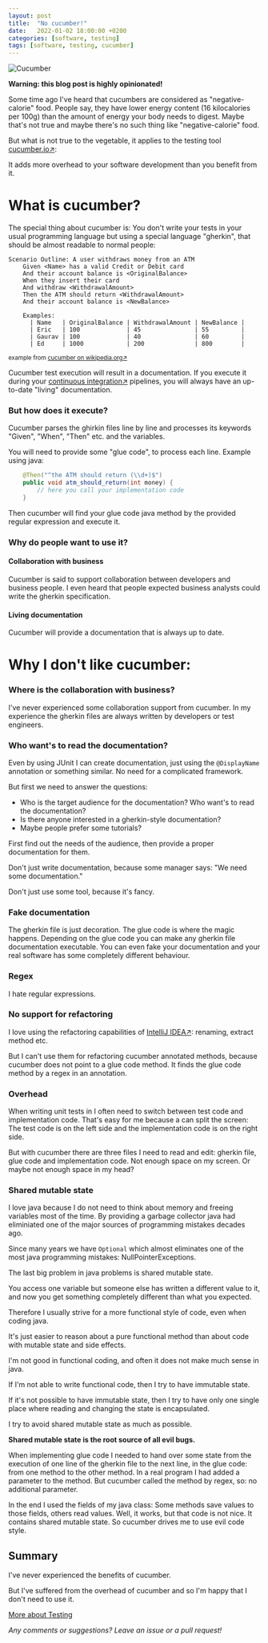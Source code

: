 ```yaml
---
layout: post
title:  "No cucumber!"
date:   2022-01-02 18:00:00 +0200
categories: [software, testing]
tags: [software, testing, cucumber]
---
```



![Cucumber](/assets/cucumber.jpg)

**Warning: this blog post is highly opinionated!**

Some time ago I've heard that cucumbers are considered as "negative-calorie" food.
People say, they have lower energy content (16 kilocalories per 100g) than the amount of energy your body needs to digest.
Maybe that's not true and maybe there's no such thing like "negative-calorie" food.

But what is not true to the vegetable, it applies to the testing tool [cucumber.io&#8599;](https://cucumber.io/):

It adds more overhead to your software development than you benefit from it.

# What is cucumber?

The special thing about cucumber is: You don't write your tests in your usual programming language but using a special language "gherkin", that should be almost readable to normal people:  

```gherkin
Scenario Outline: A user withdraws money from an ATM
    Given <Name> has a valid Credit or Debit card
    And their account balance is <OriginalBalance>
    When they insert their card
    And withdraw <WithdrawalAmount>
    Then the ATM should return <WithdrawalAmount>
    And their account balance is <NewBalance>

    Examples:
      | Name   | OriginalBalance | WithdrawalAmount | NewBalance |
      | Eric   | 100             | 45               | 55         |
      | Gaurav | 100             | 40               | 60         |
      | Ed     | 1000            | 200              | 800        |    
```
<small>example from [cucumber on wikipedia.org&#8599;](https://en.wikipedia.org/wiki/Cucumber_(software))</small>

Cucumber test execution will result in a documentation.
If you execute it during your [continuous integration&#8599;](https://en.wikipedia.org/wiki/Continuous_integration) pipelines, you will always have an up-to-date "living" documentation. 

### But how does it execute?

Cucumber parses the ghirkin files line by line and processes its keywords "Given", "When", "Then" etc. and the variables.

You will need to provide some "glue code", to process each line. Example using java:

```java
    @Then("^the ATM should return (\\d+)$")
    public void atm_should_return(int money) {
        // here you call your implementation code
    }
```
Then cucumber will find your glue code java method by the provided regular expression and execute it.

### Why do people want to use it?

#### Collaboration with business

Cucumber is said to support collaboration between developers and business people.
I even heard that people expected business analysts could write the gherkin specification.

#### Living documentation

Cucumber will provide a documentation that is always up to date.

# Why I don't like cucumber:

### Where is the collaboration with business?

I've never experienced some collaboration support from cucumber. In my experience the gherkin files are always written by developers or test engineers.

### Who want's to read the documentation?

Even by using JUnit I can create documentation, just using the `@DisplayName` annotation or something similar. No need for a complicated framework.

But first we need to answer the questions: 

* Who is the target audience for the documentation? Who want's to read the documentation?
* Is there anyone interested in a gherkin-style documentation? 
* Maybe people prefer some tutorials?

First find out the needs of the audience, then provide a proper documentation for them.

Don't just write documentation, because some manager says: "We need some documentation."

Don't just use some tool, because it's fancy.

### Fake documentation

The gherkin file is just decoration. The glue code is where the magic happens.
Depending on the glue code you can make any gherkin file documentation executable.
You can even fake your documentation and your real software has some completely different behaviour. 

### Regex 

I hate regular expressions. 

### No support for refactoring

I love using the refactoring capabilities of [IntelliJ IDEA&#8599;](https://www.jetbrains.com/idea/): renaming, extract method etc.

But I can't use them for refactoring cucumber annotated methods, because cucumber does not point to a glue code method.
It finds the glue code method by a regex in an annotation.  

### Overhead

When writing unit tests in I often need to switch between test code and implementation code. That's easy for me because a can split the screen: The test code is on the left side and the implementation code is on the right side.

But with cucumber there are three files I need to read and edit: gherkin file, glue code and implementation code. Not enough space on my screen. Or maybe not enough space in my head?

### Shared mutable state

I love java because I do not need to think about memory and freeing variables most of the time. By providing a garbage collector java had eliminiated one of the major sources of programming mistakes decades ago.

Since many years we have `Optional` which almost eliminates one of the most java programming mistakes: NullPointerExceptions.

The last big problem in java problems is shared mutable state.

You access one variable but someone else has written a different value to it, and now you get something completely different than what you expected.

Therefore I usually strive for a more functional style of code, even when coding java.

It's just easier to reason about a pure functional method than about code with mutable state and side effects.

I'm not good in functional coding, and often it does not make much sense in java. 

If I'm not able to write functional code, then I try to have immutable state. 

If it's not possible to have immutable state, then I try to have only one single place where reading and changing the state is encapsulated. 

I try to avoid shared mutable state as much as possible. 

**Shared mutable state is the root source of all evil bugs.**

When implementing glue code I needed to hand over some state from the execution of one line of the gherkin file to the next line, in the glue code: from one method to the other method. In a real program I had added a parameter to the method. But cucumber called the method by regex, so: no additional parameter. 

In the end I used the fields of my java class: Some methods save values to those fields, others read values. 
Well, it works, but that code is not nice. It contains shared mutable state.
So cucumber drives me to use evil code style. 

## Summary

I've never experienced the benefits of cucumber.

But I've suffered from the overhead of cucumber and so I'm happy that I don't need to use it.

[More about Testing](/collections/testautomation.html)

*Any comments or suggestions? Leave an issue or a pull request!*
